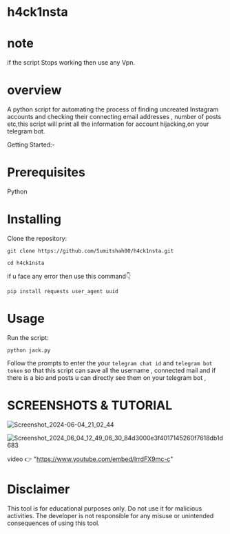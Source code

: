 # h4ck1nsta

# note 
if the script Stops working then use any Vpn.

# overview 
A python script for automating the process of finding uncreated Instagram accounts and checking their connecting email addresses , number of posts etc,this script will print all the information for account hijacking,on your telegram bot.

Getting Started:-

# Prerequisites
 Python 

# Installing
Clone the repository:

`git clone https://github.com/Sumitshah00/h4ck1nsta.git`

`cd h4ck1nsta`

if u face any error then use this command👇

`pip install requests user_agent uuid`


# Usage
Run the script:

`python jack.py`

Follow the prompts to enter the your `telegram chat id` and `telegram bot token` so that this script can save all the username , connected mail and if there is a bio and posts u can directly see them on your telegram bot ,
# SCREENSHOTS & TUTORIAL

![Screenshot_2024-06-04_21_02_44](https://github.com/Sumitshah00/h4ck1nsta/assets/149252561/30a180fb-41ea-43d0-9678-c47f1659c91a)

![Screenshot_2024_06_04_12_49_06_30_84d3000e3f4017145260f7618db1d683](https://github.com/Sumitshah00/h4ck1nsta/assets/149252561/6405852c-326c-4545-8842-5ad79f953d21)


video 👉 "https://www.youtube.com/embed/lrrdFX9mc-c"

# Disclaimer

This tool is for educational purposes only. Do not use it for malicious activities. The developer is not responsible for any misuse or unintended consequences of using this tool. 
